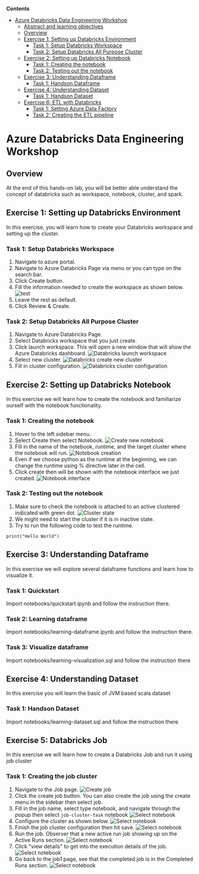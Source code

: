**Contents**

<!-- TOC -->

- [Azure Databricks Data Engineering Workshop](#azure-databricks-data-engineering-workshop)
  - [Abstract and learning objectives](#abstract-and-learning-objectives)
  - [Overview](#overview)
  - [Exercise 1: Setting up Databricks Environment](#exercise-1-setting-up-databricks-environment)
    - [Task 1: Setup Databricks Workspace](#task-1-setup-databricks-workspace)
    - [Task 2: Setup Databricks All Purpose Cluster](#task-2-setup-databricks-cluster)
  - [Exercise 2: Setting up Databricks Notebook](#exercise-2-setting-up-databricks-notebook)
    - [Task 1: Creating the notebook](#task-1-creating-the-notebook)
    - [Task 2: Testing out the notebook](#task-2-testing-out-the-notebook)
  - [Exercise 3: Understanding Dataframe](#exercise-3-understanding-dataframe)
    - [Task 1: Handson Dataframe ](#task-1-handson-rdd)
  - [Exercise 4: Understanding Dataset](#exercise-4-understanding-dataset)
    - [Task 1: Handson Dataset ](#task-1-handson-dataset)
  - [Exercise 6: ETL with Databricks](#exercise-6-etl-with-databricks)
    - [Task 1: Setting Azure Data Factory ](#task-1-setting-up-azure-data-factory)
    - [Task 2: Creating the ETL pipeline ](#task-1-setting-up-azure-data-factory)
  <!-- /TOC -->

# Azure Databricks Data Engineering Workshop

## Overview
At the end of this hands-on lab, you will be better able understand the concept of databricks such as workspace, notebook, cluster, and spark. 

## Exercise 1: Setting up Databricks Environment
In this exercise, you will learn how to create your Databricks workspace and setting up the cluster.

### Task 1: Setup Databricks Workspace
1. Navigate to azure portal.
2. Navigate to Azure Databricks Page via menu or you can type on the search bar.
3. Click Create button.
4. Fill the information needed to create the workspace as shown below.
![test](media/workspace-1.JPG)
5. Leave the rest as default.
6. Click Review & Create.

### Task 2: Setup Databricks All Purpose Cluster
1. Navigate to Azure Databricks Page.
2. Select Databricks workspace that you just create.
3. Click launch workspace. This will open a new window that will show the Azure Databricks dashboard.
![Databricks launch workspace](media/workspace-2.JPG)
4. Select new cluster.
![Databricks create new cluster](media/workspace-3.JPG)
5. Fill in cluster configuration.
![Databricks cluster configuration](media/workspace-4.JPG)

## Exercise 2: Setting up Databricks Notebook
In this exercise we will learn how to create the notebook and familiarize ourself with the notebook functionality.

### Task 1: Creating the notebook
1. Hover to the left sidebar menu.
2. Select Create then select Notebook.
![Create new notebook](media/create_menu.JPG)
3. Fill in the name of the notebook, runtime, and the target cluster where the notebook will run.
![Notebook creation](media/notebook-1.JPG)
4. Even if we choose python as the runtime at the beginning, we can change the runtime using % directive later in the cell.
5. Click create then will be shown with the notebook interface we just created.
![Notebook interface](media/notebook-2.JPG)

### Task 2: Testing out the notebook
1. Make sure to check the notebook is attached to an active clustered indicated with green dot.
![Cluster state](media/notebook-3.JPG)
2. We might need to start the cluster if it is in inactive state.
3. Try to run the following code to test the runtime.
```
print("Hello World")
```

## Exercise 3: Understanding Dataframe
In this exercise we will explore several dataframe functions and learn how to visualize it.

### Task 1: Quickstart
Import notebooks/quickstart.ipynb and follow the instruction there.

### Task 2: Learning dataframe
Import notebooks/learning-dataframe.ipynb and follow the instruction there.

### Task 3: Visualize dataframe
Import notebooks/learning-visualization.sql and follow the instruction there

## Exercise 4: Understanding Dataset
In this exercise you will learn the basic of JVM based scala dataset

### Task 1: Handson Dataset
Import notebooks/learning-dataset.sql and follow the instruction there

## Exercise 5: Databricks Job
In this exercise we will learn how to create a Databricks Job and run it using job cluster

### Task 1: Creating the job cluster
1. Navigate to the Job page.
![Create job](media/job-1.JPG)
2. Click the create job button. You can also create the job using the create menu in the sidebar then select job.
3. Fill in the job name, select type notebook, and navigate through the popup then select `job-cluster-task` notebook
![Select notebook](media/job-2.JPG)
4. Configure the cluster as shown below.
![Select notebook](media/job-3.JPG)
5. Finish the job cluster configuration then hit save.
![Select notebook](media/job-4.JPG)
6. Run the job. Observer that a new active run job showing up on the Active Runs section.
![Select notebook](media/job-5.JPG)
7. Click "view details" to get into the execution details of the job.
![Select notebook](media/job-6.JPG)
8. Go back to the job1 page, see that the completed job is in the Completed Runs section.
![Select notebook](media/job-7.JPG)
